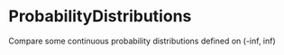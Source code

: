 # ProbabilityDistributions
Compare some continuous probability distributions defined on (-inf, inf)
